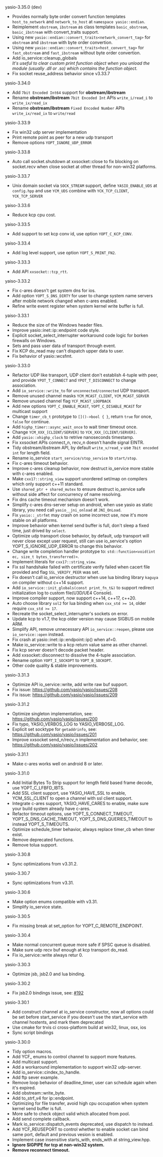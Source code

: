 yasio-3.35.0 (dev)
  
- Provides normally byte order convert function templates `host_to_network` and `network_to_host` at `namespace yasio::endian`.
- Reimplement `obstream`, `ibstream` as class templates `basic_obstream`, `basic_ibstream` with convert_traits support.
- Using new `yasio::endian::convert_traits<network_convert_tag>` for `obstream` and `ibstream` with byte order convertion.
- Using new `yasio::endian::convert_traits<host_convert_tag>` for `fast_obstream` and `fast_ibstream` without byte order convertion.
- Add io_service::cleanup_globals  
*It's useful to clear custom print function object when you unload the module
(usually .dll or .so) which contains the function object.*
- Fix socket reuse_address behavior since v3.33.7
  
  
yasio-3.34.0
  
- Add ```7bit Encoded Int64``` support for **obstream/ibstream**
- Rename **obstream/ibstream** ```7bit Encoded Int``` APIs ```write_i/read_i``` to ```write_ix/read_ix```
- Rename **obstream/ibstream** ```Fixed Encoded Number``` APIs ```write_ix/read_ix``` to ```write/read```
  
  
yasio-3.33.9
  
- Fix win32 udp server implementation
- Print remote point as peer for a new udp transport
- Remove options ```YOPT_IGNORE_UDP_ERROR```
  
  
yasio-3.33.8
  
- Auto call socket.shutdown at xxsocket::close to fix blocking on socket.recv when close socket at other thread for non-win32 platforms.
  
  
yasio-3.33.7
  
- Unix domain socket via ```SOCK_STREAM``` support, define ```YASIO_ENABLE_UDS``` at ```config.hpp``` and use ```YCM_UDS``` combine with ```YCK_TCP_CLIENT```, ```YCK_TCP_SERVER```
  
  
yaiso-3.33.6
  
- Reduce kcp cpu cost.
  
  
yaiso-3.33.5
  
- Add support to set kcp conv id, use option ```YOPT_C_KCP_CONV```.
  
  
yaiso-3.33.4
  
- Add log level support, use option ```YOPT_S_PRINT_FN2```.
  
  
yaiso-3.33.3
  
- Add API ```xxsocket::tcp_rtt```.
  
  
yaiso-3.33.2
  
- Fix c-ares doesn't get system dns for ios.
- Add option ```YOPT_S_DNS_DIRTY``` for user to change system name servers after mobile network changed when c-ares enabled.
- Refine write event register when system kernel write buffer is full.
  
  
yaiso-3.33.1
  
  
- Reduce the size of the Windows header files.
- Improve yasio::inet::ip::endpoint code style.
- Explicit socket_select_interrupter workaround code logic for borken firewalls on Windows.
- Sets and pass user data of transport through event.
- Fix KCP do_read may can't dispatch upper data to user.
- Fix behavior of yasio::wcsfmt.
  
  
yasio-3.33.0
  
- Refactor UDP like transport, UDP client don't establish 4-tuple with peer, and provide  ```YPOT_T_CONNECT``` and ```YPOT_T_DISCONNECT``` to change association.
- Add ```io_service::write_to``` for ```unconnected/connected``` UDP transport.
- Remove unused channel masks ```YCM_MCAST_CLIENT```, ```YCM_MCAST_SERVER```
- Remove unused channel flag ```YCF_MCAST_LOOPBACK```
- Add new options ```YOPT_C_ENABLE_MCAST```, ```YOPT_C_DISABLE_MCAST``` for multicast support
- Change ```timer_cb_t``` prototype to ```[]()->bool { }```, return ```true``` for once, ```false``` for continue.
- Add ```highp_timer::async_wait_once``` to wait timer timeout once.
- Change ```YCM_XXX_[CLIENT/SERVER]``` to ```YCK_XXX_[CLIENT/SERVER]```.
- Add ```yasio::xhighp_clock``` to retrive nanoseconds timestamp.
- Fix xxsocket APIs connect_n, recv_n doesn't handle signal EINTR.
- Tidy obstream/ibstream API, by default ```write_v/read_v``` use ```7bit encoded int``` for length field.
- Rename io_service ```start_service/stop_service``` to ```start/stop```.
- Fix c-ares timeout behavior.
- Improve c-ares cleanup behavior, now destruct io_service more stable with c-ares enabled.
- Make ```cxx17::string_view``` support unordered set/map on compilers which only support c++11 standard.
- Use ```shared_ptr + shared_mutex``` to ensure destruct io_service safe without side affect for concurrency of name resolving.
- Fix dns cache timeout mechanism doesn't work.
- Simplify c-ares dns-server setup on android, when use yasio as static library, you need call ```yasio__jni_onload``` at ```JNI_OnLoad```.
- Fix ```yasio::_strfmt``` may crash on some incorrect use, now it's more stable on all platforms.
- Improve behavior when kernel send buffer is full, don't sleep a fixed time, just drived by ```select```.
- Optimize udp transport close behavior, by default, udp transport will never close except user request, still can use io_service's option YOPT_S_IGNORE_UDP_ERROR to change this behavior.
- Change write completion handler prototype to: ```std::function<void(int ec, size_t bytes_transferred)>```.
- Implement literals for ```cxx17::string_view```.
- Fix ssl handshake failed with certificate verify failed when cacert file provided and flag ```SSL_VERIFY_PEER``` was set.
- Fix doesn't call io_service destructor when use lua binding library ```kaguya``` on compiler without c++14 support.
- Add ```io_service::init_globals(const print_fn_t&)``` to support redirect initialization log to custom file(U3D/UE4 Console).
- Improve compiler support, now support c++14, c++17, c++20.
- Auto choose library ```sol2``` for lua binding when ```cxx_std >= 14```, older require ```cxx_std >= 17```.
- Recreate the socket_select_interrupter's sockets on error. 
- Update kcp to v1.7, the kcp older version may cause SIGBUS on mobile ARM.
- Simplify API, remove unnecessary API ```io_service::reopen```, please use ```io_service::open``` instead.
- Fix crash at yasio::inet::ip::endpoint::ip() when af=0.
- Make io_service::write to a kcp return value same as other channel.
- Fix kcp server doesn't decode packet header.
- Add xxsocket::disconnect to dissolve the 4-tuple association.
- Rename option ```YOPT_I_SOCKOPT``` to ```YOPT_B_SOCKOPT```.
- Other code quality & stable improvements.
  
yasio-3.31.3
  
- Optimize API io_service::write, add write raw buf support.
- Fix issue: https://github.com/yasio/yasio/issues/208
- Fix issue: https://github.com/yasio/yasio/issues/209
  
  
yasio-3.31.2
  
- Optimize singleton implementation, see: https://github.com/yasio/yasio/issues/200
- Fix typo, YASIO_VERBOS_LOG to YASIO_VERBOSE_LOG.
- Explicit set socktype for ```getaddrinfo```, see: https://github.com/yasio/yasio/issues/201
- Improve xxsocket send_n/recv_n implementation and behavior, see: https://github.com/yasio/yasio/issues/202
  
  
yasio-3.31.1
  
- Make c-ares works well on android 8 or later.
  
  
yasio-3.31.0
  
- Add Initial Bytes To Strip support for length field based frame decode, use YOPT_C_LFBFD_IBTS.
- Add SSL client support, use YASIO_HAVE_SSL to enable, YCM_SSL_CLIENT to open a channel with ssl client support.
- Integrate c-ares support, YASIO_HAVE_CARES to enable, make sure your build system already have c-ares.
- Refactor timeout options, use YOPT_S_CONNECT_TIMEOUT, YOPT_S_DNS_CACHE_TIMEOUT, YOPT_S_DNS_QUERIES_TIMEOUT to instead YOPT_S_TIMEOUTS.
- Optimize schedule_timer behavior, always replace timer_cb when timer exist.
- Remove deprecated functions.
- Remove tolua support.
  
  
yasio-3.30.8
  
- Sync optimizations from v3.31.2.
  
  
yasio-3.30.7
  
- Sync optimizations from v3.31.
  
  
yasio-3.30.6
  
- Make option enums compatible with v3.31.
- Simplify io_service state.
  
  
yasio-3.30.5
  
- Fix missing break at set_option for YOPT_C_REMOTE_ENDPOINT.
  
  
yasio-3.30.4
  
- Make normal concurrent queue more safe if SPSC queue is disabled.
- Make sure udp recv buf enough at kcp transport do_read.
- Fix io_service::write always retur 0.
  
  
yasio-3.30.3
  
- Optimize jsb, jsb2.0 and lua binding.
  
  
yasio-3.30.2
  
- Fix jsb2.0 bindings issue, see: [#192](https://github.com/yasio/yasio/issues/192)
  
  
yasio-3.30.1
  
- Add construct channel at io_service constructor, now all options could be set before start_service if you doesn't use the start_service with channel hostents, and mark them deprecated
- Use cmake for trvis ci cross-platform build at win32, linux, osx, ios
- Sync script bindings
  
  
yasio-3.30.0
  
- Tidy option macros.
- Add YCF_ enums to control channel to support more features.
- Add multicast support.
- Add a workaround implementation to support win32 udp-server.
- Add io_service::cindex_to_handle.
- Add ftp sever example.
- Remove loop behavior of deadline_timer, user can schedule again when it's expired.
- Add obstream::write_byte.
- Add to_strf_v4 for ip::endpoint.
- Optimizing for file transfer, avoid high cpu occupation when system kernel send buffer is full.
- More safe to check object valid which allocated from pool.
- Add send complete callback.
- Mark io_service::dispatch_events deprecated, use dispatch to instead.
- Add YCF_REUSEPORT to control whether to enable socket can bind same port, default and previous vesion is enabled.
- Implement case insensitive starts_with, ends_with at string_view.hpp.
- **Ignore SIGPIPE for tcp at non-win32 system.**
- **Remove reconnect timeout.**
